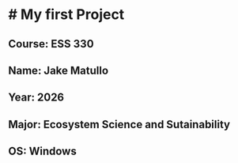 # # My first Project
## **Course**: ESS 330
## **Name**: Jake Matullo
## **Year**: 2026
## **Major**: Ecosystem Science and Sutainability
## **OS**: Windows